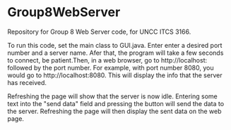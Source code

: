 # Group8WebServer
Repository for Group 8 Web Server code, for UNCC ITCS 3166.

To run this code, set the main class to GUI.java. Enter enter a desired
port number and a server name. Afer that, the program will take a few seconds to connect,
be patient.Then, in a web browser, go to http://localhost: followed by the port number. 
For example, with port number 8080, you would go to http://localhost:8080. 
This will display the info that the server has received.

Refreshing the page will show that the server is now idle. Entering some text into the "send
data" field and pressing the button will send the data to the server. Refreshing the page will
then display the sent data on the web page.
